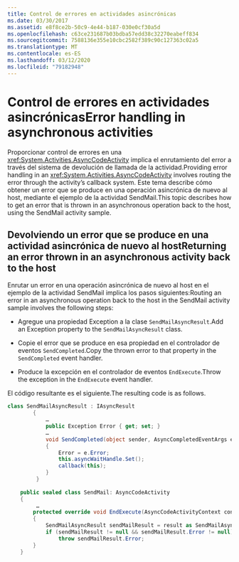 ```yaml
---
title: Control de errores en actividades asincrónicas
ms.date: 03/30/2017
ms.assetid: e8f8ce2b-50c9-4e44-b187-030e0cf30a5d
ms.openlocfilehash: c63ce231687b03bdba57edd38c32270eabeff834
ms.sourcegitcommit: 7588136e355e10cbc2582f389c90c127363c02a5
ms.translationtype: MT
ms.contentlocale: es-ES
ms.lasthandoff: 03/12/2020
ms.locfileid: "79182948"
---
```

# <a name="error-handling-in-asynchronous-activities"></a><span data-ttu-id="45523-102">Control de errores en actividades asincrónicas</span><span class="sxs-lookup"><span data-stu-id="45523-102">Error handling in asynchronous activities</span></span>
<span data-ttu-id="45523-103">Proporcionar control de errores en una <xref:System.Activities.AsyncCodeActivity> implica el enrutamiento del error a través del sistema de devolución de llamada de la actividad.</span><span class="sxs-lookup"><span data-stu-id="45523-103">Providing error handling in an <xref:System.Activities.AsyncCodeActivity> involves routing the error through the activity’s callback system.</span></span> <span data-ttu-id="45523-104">Este tema describe cómo obtener un error que se produce en una operación asincrónica de nuevo al host, mediante el ejemplo de la actividad SendMail.</span><span class="sxs-lookup"><span data-stu-id="45523-104">This topic describes how to get an error that is thrown in an asynchronous operation back to the host, using the SendMail activity sample.</span></span>  
  
## <a name="returning-an-error-thrown-in-an-asynchronous-activity-back-to-the-host"></a><span data-ttu-id="45523-105">Devolviendo un error que se produce en una actividad asincrónica de nuevo al host</span><span class="sxs-lookup"><span data-stu-id="45523-105">Returning an error thrown in an asynchronous activity back to the host</span></span>  
 <span data-ttu-id="45523-106">Enrutar un error en una operación asincrónica de nuevo al host en el ejemplo de la actividad SendMail implica los pasos siguientes:</span><span class="sxs-lookup"><span data-stu-id="45523-106">Routing an error in an asynchronous operation back to the host in the SendMail activity sample involves the following steps:</span></span>  
  
- <span data-ttu-id="45523-107">Agregue una propiedad Exception a la clase `SendMailAsyncResult`.</span><span class="sxs-lookup"><span data-stu-id="45523-107">Add an Exception property to the `SendMailAsyncResult` class.</span></span>  
  
- <span data-ttu-id="45523-108">Copie el error que se produce en esa propiedad en el controlador de eventos `SendCompleted`.</span><span class="sxs-lookup"><span data-stu-id="45523-108">Copy the thrown error to that property in the `SendCompleted` event handler.</span></span>  
  
- <span data-ttu-id="45523-109">Produce la excepción en el controlador de eventos `EndExecute`.</span><span class="sxs-lookup"><span data-stu-id="45523-109">Throw the exception in the `EndExecute` event handler.</span></span>  
  
 <span data-ttu-id="45523-110">El código resultante es el siguiente.</span><span class="sxs-lookup"><span data-stu-id="45523-110">The resulting code is as follows.</span></span>  
  
```csharp  
class SendMailAsyncResult : IAsyncResult  
        {  
            …  
            public Exception Error { get; set; }
            …  
            void SendCompleted(object sender, AsyncCompletedEventArgs e)  
            {  
                Error = e.Error;  
                this.asyncWaitHandle.Set();  
                callback(this);  
            }  
         }  
  
    public sealed class SendMail: AsyncCodeActivity  
    {  
         …  
        protected override void EndExecute(AsyncCodeActivityContext context, IAsyncResult result)  
        {  
            SendMailAsyncResult sendMailResult = result as SendMailAsyncResult;  
            if (sendMailResult != null && sendMailResult.Error != null)  
                throw sendMailResult.Error;
        }  
    }  
```
